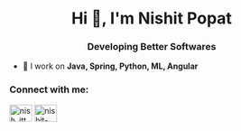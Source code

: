 <h1 align="center">Hi 👋, I'm Nishit Popat</h1>
<h3 align="center">Developing Better Softwares</h3>

- 🌱 I work on **Java, Spring, Python, ML, Angular**

<h3 align="left">Connect with me:</h3>
<p align="left">
<a href="https://twitter.com/nish_itt" target="blank"><img align="center" src="https://raw.githubusercontent.com/rahuldkjain/github-profile-readme-generator/master/src/images/icons/Social/twitter.svg" alt="nish_itt" height="30" width="40" /></a>
<a href="https://instagram.com/nishit-popat" target="blank"><img align="center" src="https://raw.githubusercontent.com/rahuldkjain/github-profile-readme-generator/master/src/images/icons/Social/instagram.svg" alt="nishit-popat" height="30" width="40" /></a>
</p>

